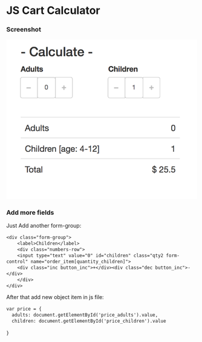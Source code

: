 # JS Cart Calculator

### Screenshot
![alt text](/js-cart-calculate.png)

### Add more fields
Just Add another form-group:
```
<div class="form-group">
	<label>Children</label>
	<div class="numbers-row">
	<input type="text" value="0" id="children" class="qty2 form-control" name="order_item[quantity_children]">
	<div class="inc button_inc">+</div><div class="dec button_inc">-</div>
	</div>
</div>
```
After that add new object item in js file:
```
var price = {
  adults: document.getElementById('price_adults').value,
  children: document.getElementById('price_children').value
  
}
```
